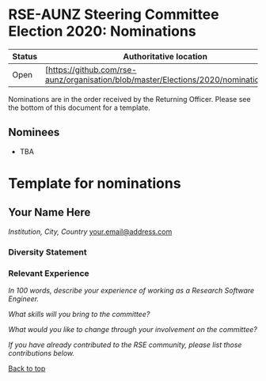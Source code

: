 ﻿# <a id="top" />RSE-AUNZ Steering Committee Election 2020: Nominations 

| Status | Authoritative location |
| --- | --- |
| Open | [https://github.com/rse-aunz/organisation/blob/master/Elections/2020/nominations.md] |

Nominations are in the order received by the Returning Officer. Please see the bottom of this document for a template.

## Nominees

* TBA



# Template for nominations

## <a id="your_name_here" /> Your Name Here
*Institution, City, Country*
[your.email@address.com](mailto:your.email@address.com)

### Diversity Statement

### Relevant Experience

*In 100 words, describe your experience of working as a Research Software Engineer.*

*What skills will you bring to the committee?*

*What would you like to change through your involvement on the committee?*

*If you have already contributed to the RSE community, please list those contributions below.*

[Back to top](#top)
